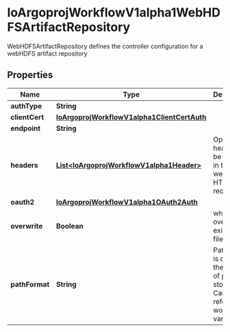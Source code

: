 

# IoArgoprojWorkflowV1alpha1WebHDFSArtifactRepository

WebHDFSArtifactRepository defines the controller configuration for a webHDFS artifact repository

## Properties

Name | Type | Description | Notes
------------ | ------------- | ------------- | -------------
**authType** | **String** |  |  [optional]
**clientCert** | [**IoArgoprojWorkflowV1alpha1ClientCertAuth**](IoArgoprojWorkflowV1alpha1ClientCertAuth.md) |  |  [optional]
**endpoint** | **String** |  |  [optional]
**headers** | [**List&lt;IoArgoprojWorkflowV1alpha1Header&gt;**](IoArgoprojWorkflowV1alpha1Header.md) | Optional headers to be passed in the webHDFS HTTP requests |  [optional]
**oauth2** | [**IoArgoprojWorkflowV1alpha1OAuth2Auth**](IoArgoprojWorkflowV1alpha1OAuth2Auth.md) |  |  [optional]
**overwrite** | **Boolean** | whether to overwrite existing files |  [optional]
**pathFormat** | **String** | PathFormat is defines the format of path to store a file. Can reference workflow variables |  [optional]



